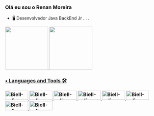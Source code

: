 ### Olá eu sou o Renan Moreira





- 🖥️ Desenvolvedor Java BackEnd Jr . . .
 
<div align = "side">
  <a href="https://github.com/RenanMoreira92">
  <img height="140em" src="https://github-readme-stats.vercel.app/api?username=RenanMoreira92&show_icons=true&theme=github_cobalt&include_all_commits=true&count_private=true"/>
  <img height="140em" src="https://github-readme-stats.vercel.app/api/top-langs/?username=RenanMoreira92&layout=compact&langs_count=7&theme=github_cobalt"/>
</div>

  <h3><p align="left">• Languages and Tools 🛠</p>
  
<table><div style="display: inline_block" align = "left">
 
  <img alt="Biell-eclipse" height="30" width="75" src="https://img.shields.io/badge/Java-ED8B00?style=for-the-badge&logo=java&logoColor=white"/>
  <img alt="Biell-eclipse" height="30" width="75" src="https://img.shields.io/badge/MySQL-00000F?style=for-the-badge&logo=mysql&logoColor=white"/>
  <img alt="Biell-eclipse" height="30" width="75" src="https://img.shields.io/badge/Spring-6DB33F?style=for-the-badge&logo=spring&logoColor=white"/>
  <img alt="Biell-eclipse" height="30" width="75" src="https://img.shields.io/badge/React-20232A?style=for-the-badge&logo=react&logoColor=61DAFB"/>
  <img alt="Biell-eclipse" height="30" width="75" src="https://img.shields.io/badge/Node.js-43853D?style=for-the-badge&logo=node.js&logoColor=white"/>
  <img alt="Biell-eclipse" height="30" width="75" src="https://img.shields.io/badge/HTML5-E34F26?style=for-the-badge&logo=html5&logoColor=white"/>
  <img alt="Biell-eclipse" height="30" width="75" src="https://img.shields.io/badge/CSS3-1572B6?style=for-the-badge&logo=css3&logoColor=white"/>
  <img alt="Biell-eclipse" height="30" width="75" src="https://img.shields.io/badge/Redux-593D88?style=for-the-badge&logo=redux&logoColor=white"/>






  </div></table>


